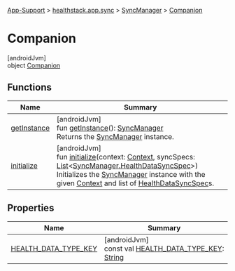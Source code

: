 
[App-Support](../../../../index.html) > [healthstack.app.sync](../../index.html) > [SyncManager](../index.html) > [Companion](index.html)



# Companion



[androidJvm]\
object [Companion](index.html)



## Functions


| Name | Summary |
|---|---|
| [getInstance](get-instance.html) | [androidJvm]<br>fun [getInstance](get-instance.html)(): [SyncManager](../index.html)<br>Returns the [SyncManager](../index.html) instance. |
| [initialize](initialize.html) | [androidJvm]<br>fun [initialize](initialize.html)(context: [Context](https://developer.android.com/reference/kotlin/android/content/Context.html), syncSpecs: [List](https://kotlinlang.org/api/latest/jvm/stdlib/kotlin.collections/-list/index.html)&lt;[SyncManager.HealthDataSyncSpec](../-health-data-sync-spec/index.html)&gt;)<br>Initializes the [SyncManager](../index.html) instance with the given [Context](https://developer.android.com/reference/kotlin/android/content/Context.html) and list of [HealthDataSyncSpec](../-health-data-sync-spec/index.html)s. |


## Properties


| Name | Summary |
|---|---|
| [HEALTH_DATA_TYPE_KEY](-h-e-a-l-t-h_-d-a-t-a_-t-y-p-e_-k-e-y.html) | [androidJvm]<br>const val [HEALTH_DATA_TYPE_KEY](-h-e-a-l-t-h_-d-a-t-a_-t-y-p-e_-k-e-y.html): [String](https://kotlinlang.org/api/latest/jvm/stdlib/kotlin/-string/index.html) |

